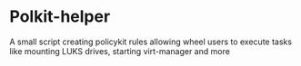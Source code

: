 # Polkit-helper
A small script creating policykit rules allowing wheel users to execute tasks like mounting LUKS drives, starting virt-manager and more
